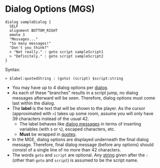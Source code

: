 # Dialog Options (MGS)

```mgs{8-9}
dialog sampleDialog {
  SELF
  alignment BOTTOM_RIGHT
  emote 3
  "Messages..."
  "So many messages!"
  "Don't you think?"
  > "Not really." : goto script sampleScript1
  > "Definitely." : goto script sampleScript2
}
```

Syntax:

```
> $label:quotedString : (goto) (script) $script:string
```

- You may have up to 4 dialog options per [dialog](../mgs/dialogs_mgs).
- As each of these "branches" results in a script jump, no dialog messages afterward will be seen. Therefore, dialog options must come last within the dialog.
- The **label** is the text that will be shown to the player. As the cursor (approximated with `>`) takes up some room, assume you will only have 39 characters instead of the usual 42.
	- The label behaves like [dialog messages](../mgs/dialog_messages_mgs) in terms of inserting variables (with `$` or `%`), escaped characters, etc.
	- **Must** be wrapped in [quotes](../mgs/variables_mgs#quoted-string).
- In the MGE, dialog options are displayed underneath the final dialog message. Therefore, final dialog message (before any options) should consist of a single line of no more than 42 characters.
- The words `goto` and `script` are optional. Any [string](../mgs/variables_mgs#string) given after the `:` (other than `goto` and `script`) is assumed to be the script name.
